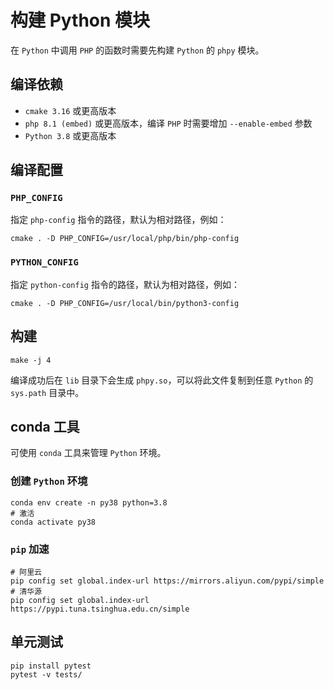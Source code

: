 构建 Python 模块
====
在 `Python` 中调用 `PHP` 的函数时需要先构建 `Python` 的 `phpy` 模块。

## 编译依赖
- `cmake 3.16` 或更高版本
- `php 8.1 (embed)` 或更高版本，编译 `PHP` 时需要增加 `--enable-embed` 参数
- `Python 3.8` 或更高版本

## 编译配置

### `PHP_CONFIG` 

指定 `php-config` 指令的路径，默认为相对路径，例如：

```shell
cmake . -D PHP_CONFIG=/usr/local/php/bin/php-config
```

### `PYTHON_CONFIG`

指定 `python-config` 指令的路径，默认为相对路径，例如：

```shell
cmake . -D PHP_CONFIG=/usr/local/bin/python3-config
```

## 构建
```shell
make -j 4
```

编译成功后在 `lib` 目录下会生成 `phpy.so`，可以将此文件复制到任意 `Python` 的 `sys.path` 目录中。

## conda 工具

可使用 `conda` 工具来管理 `Python` 环境。

### 创建 `Python` 环境

```shell
conda env create -n py38 python=3.8
# 激活
conda activate py38
```

### `pip` 加速
```shell
# 阿里云
pip config set global.index-url https://mirrors.aliyun.com/pypi/simple
# 清华源
pip config set global.index-url https://pypi.tuna.tsinghua.edu.cn/simple
```

## 单元测试
```shell
pip install pytest
pytest -v tests/
```
